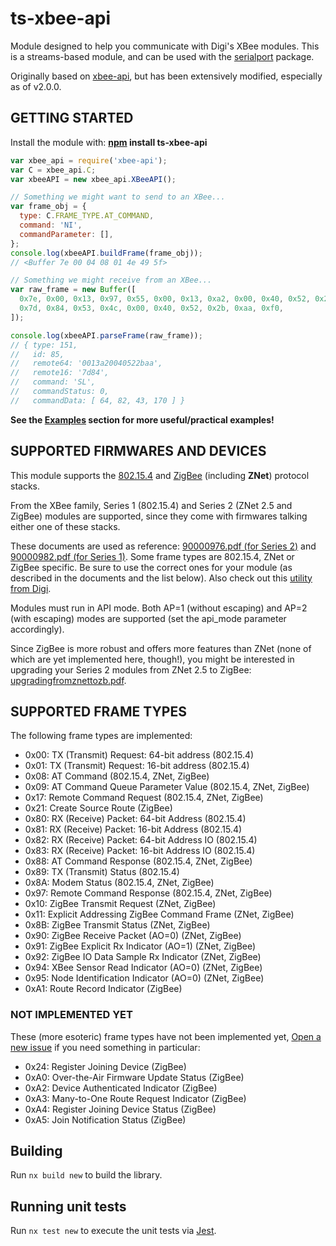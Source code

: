 # ts-xbee-api

Module designed to help you communicate with Digi's XBee modules. This is a streams-based module,
and can be used with the [serialport](https://serialport.io/) package.

Originally based on [xbee-api](https://github.com/jankolkmeier/xbee-api), but has been extensively
modified, especially as of v2.0.0.

## GETTING STARTED

Install the module with: **[npm](https://npmjs.org/) install ts-xbee-api**

```javascript
var xbee_api = require('xbee-api');
var C = xbee_api.C;
var xbeeAPI = new xbee_api.XBeeAPI();

// Something we might want to send to an XBee...
var frame_obj = {
  type: C.FRAME_TYPE.AT_COMMAND,
  command: 'NI',
  commandParameter: [],
};
console.log(xbeeAPI.buildFrame(frame_obj));
// <Buffer 7e 00 04 08 01 4e 49 5f>

// Something we might receive from an XBee...
var raw_frame = new Buffer([
  0x7e, 0x00, 0x13, 0x97, 0x55, 0x00, 0x13, 0xa2, 0x00, 0x40, 0x52, 0x2b, 0xaa,
  0x7d, 0x84, 0x53, 0x4c, 0x00, 0x40, 0x52, 0x2b, 0xaa, 0xf0,
]);

console.log(xbeeAPI.parseFrame(raw_frame));
// { type: 151,
//   id: 85,
//   remote64: '0013a20040522baa',
//   remote16: '7d84',
//   command: 'SL',
//   commandStatus: 0,
//   commandData: [ 64, 82, 43, 170 ] }
```

**See the [Examples](#examples) section for more useful/practical examples!**

## SUPPORTED FIRMWARES AND DEVICES

This module supports the [802.15.4](http://en.wikipedia.org/wiki/IEEE_802.15.4)
and [ZigBee](http://en.wikipedia.org/wiki/ZigBee) (including **ZNet**) protocol stacks.

From the XBee family, Series 1 (802.15.4) and Series 2 (ZNet 2.5 and ZigBee) modules are supported,
since they come with firmwares talking either one of these stacks.

These documents are used as
reference: [90000976.pdf (for Series 2)](https://www.digi.com/resources/documentation/digidocs/PDFs/90000976.pdf)
and
[90000982.pdf (for Series 1)](https://www.digi.com/resources/documentation/digidocs/pdfs/90000982.pdf).
Some frame types are 802.15.4, ZNet or ZigBee specific. Be sure to use the correct ones for your
module (as described in the documents and the list below). Also check out
this [utility from Digi](http://docs.digi.com/display/XCTU/Frames+generator+tool).

Modules must run in API mode. Both AP=1 (without escaping) and AP=2 (with escaping) modes are
supported (set the api_mode parameter accordingly).

Since ZigBee is more robust and offers more features than ZNet (none of which are yet implemented
here, though!), you might be interested in upgrading your Series 2 modules from ZNet 2.5 to
ZigBee: [upgradingfromznettozb.pdf](ftp://ftp1.digi.com/support/documentation/upgradingfromznettozb.pdf).

## SUPPORTED FRAME TYPES

The following frame types are implemented:

- 0x00: TX (Transmit) Request: 64-bit address (802.15.4)
- 0x01: TX (Transmit) Request: 16-bit address (802.15.4)
- 0x08: AT Command (802.15.4, ZNet, ZigBee)
- 0x09: AT Command Queue Parameter Value (802.15.4, ZNet, ZigBee)
- 0x17: Remote Command Request (802.15.4, ZNet, ZigBee)
- 0x21: Create Source Route (ZigBee)
- 0x80: RX (Receive) Packet: 64-bit Address (802.15.4)
- 0x81: RX (Receive) Packet: 16-bit Address (802.15.4)
- 0x82: RX (Receive) Packet: 64-bit Address IO (802.15.4)
- 0x83: RX (Receive) Packet: 16-bit Address IO (802.15.4)
- 0x88: AT Command Response (802.15.4, ZNet, ZigBee)
- 0x89: TX (Transmit) Status (802.15.4)
- 0x8A: Modem Status (802.15.4, ZNet, ZigBee)
- 0x97: Remote Command Response (802.15.4, ZNet, ZigBee)
- 0x10: ZigBee Transmit Request (ZNet, ZigBee)
- 0x11: Explicit Addressing ZigBee Command Frame (ZNet, ZigBee)
- 0x8B: ZigBee Transmit Status (ZNet, ZigBee)
- 0x90: ZigBee Receive Packet (AO=0) (ZNet, ZigBee)
- 0x91: ZigBee Explicit Rx Indicator (AO=1) (ZNet, ZigBee)
- 0x92: ZigBee IO Data Sample Rx Indicator (ZNet, ZigBee)
- 0x94: XBee Sensor Read Indicator (AO=0) (ZNet, ZigBee)
- 0x95: Node Identification Indicator (AO=0) (ZNet, ZigBee)
- 0xA1: Route Record Indicator (ZigBee)

### NOT IMPLEMENTED YET

These (more esoteric) frame types have not been implemented
yet, [Open a new issue](https://github.com/jankolkmeier/xbee-api/issues/new) if you need something
in particular:

- 0x24: Register Joining Device (ZigBee)
- 0xA0: Over-the-Air Firmware Update Status (ZigBee)
- 0xA2: Device Authenticated Indicator (ZigBee)
- 0xA3: Many-to-One Route Request Indicator (ZigBee)
- 0xA4: Register Joining Device Status (ZigBee)
- 0xA5: Join Notification Status (ZigBee)

## Building

Run `nx build new` to build the library.

## Running unit tests

Run `nx test new` to execute the unit tests via [Jest](https://jestjs.io).
